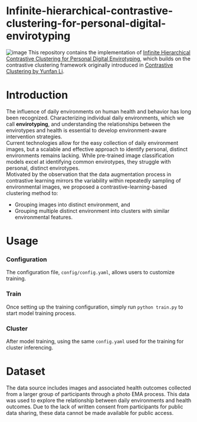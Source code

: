 # Infinite-hierarchical-contrastive-clustering-for-personal-digital-envirotyping

![image](https://github.com/user-attachments/assets/3c490219-587c-40cc-be4b-8d638eba9751)
This repository contains the implementation of [Infinite Hierarchical Contrastive Clustering for Personal Digital
Envirotyping](https://arxiv.org/pdf/2505.15022), which builds on the contrastive clustering framework originally introduced in [Contrastive Clustering by Yunfan Li](https://github.com/Yunfan-Li/Contrastive-Clustering).

# Introduction
The influence of daily environments on human health and behavior has long been recognized. Characterizing  individual daily environments,  which we call **envirotyping**, and understanding the relationships between the envirotypes and health is essential to develop environment-aware intervention strategies.   
Current technologies allow for the easy collection of daily environment images, but a scalable and effective approach to identify personal, distinct environments remains lacking. While pre-trained image classification models excel at  identifying common envirotypes, they struggle with personal, distinct envirotypes.  
Motivated by the observation that the data augmentation process in contrastive learning mirrors the variability within repeatedly sampling of environmental images, we proposed a contrastive-learning-based clustering method to:
* Grouping images into distinct environment, and
* Grouping multiple distinct environment into clusters with similar environmental  features. 



# Usage

### Configuration
The configuration file, `config/config.yaml`, allows users to customize training.
### Train
Once setting up the training configuration, simply run `python train.py` to start model training process. 
### Cluster
After model training, using the same `config.yaml` used for the training for cluster inferencing. 

# Dataset
The data source includes images and associated health outcomes collected from a larger group of participants through a photo EMA process. This data was used to explore the relationship between daily environments and health outcomes. Due to the lack of written consent from participants for public data sharing, these data cannot be made available for public access.

